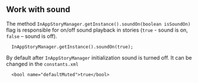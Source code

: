 
## Work with sound

The method `InAppStoryManager.getInstance().soundOn(boolean isSoundOn)` flag is responsible for on/off sound playback in stories (`true` - sound is on, `false` – sound is off). 
```
  InAppStoryManager.getInstance().soundOn(true);
``` 

By default after `InAppStoryManager` initialization sound is turned off. It can be changed in the `constants.xml`
```
  <bool name="defaultMuted">true</bool>
```

